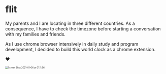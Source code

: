 # flit

My parents and I are locating in three different countries. As a consequence, I have to check the timezone before starting a conversation with my families and friends.

As I use chrome browser intensively in daily study and program development, I decided to build this world clock as a chrome extension.

❤️

<img src="/Users/qiandan/Desktop/Screen Shot 2021-01-04 at 01.11.56.png" alt="Screen Shot 2021-01-04 at 01.11.56" style="zoom:50%;" />